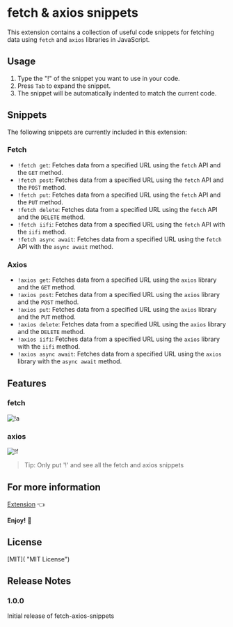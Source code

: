 # fetch & axios snippets 

This extension contains a collection of useful code snippets for fetching data using `fetch` and `axios` libraries in JavaScript.
<!-- 5wpib6asmrgzogqic5hlltv7j5evyulg7e2rjpzco7l2h2fyklwa -->
## Usage

1. Type the "!" of the snippet you want to use in your code.
2. Press `Tab` to expand the snippet.
3. The snippet will be automatically indented to match the current code.

## Snippets

The following snippets are currently included in this extension:

### Fetch

-   `!fetch get`: Fetches data from a specified URL using the `fetch` API and the `GET` method.
-   `!fetch post`: Fetches data from a specified URL using the `fetch` API and the `POST` method.
-   `!fetch put`: Fetches data from a specified URL using the `fetch` API and the `PUT` method.
-   `!fetch delete`: Fetches data from a specified URL using the `fetch` API and the `DELETE` method.
-   `!fetch iifi`: Fetches data from a specified URL using the `fetch` API with the `iifi` method.
-   `!fetch async await`: Fetches data from a specified URL using the `fetch` API with the `async await` method.

### Axios

-   `!axios get`: Fetches data from a specified URL using the `axios` library and the `GET` method.
-   `!axios post`: Fetches data from a specified URL using the `axios` library and the `POST` method.
-   `!axios put`: Fetches data from a specified URL using the `axios` library and the `PUT` method.
-   `!axios delete`: Fetches data from a specified URL using the `axios` library and the `DELETE` method.
-   `!axios iifi`: Fetches data from a specified URL using the `axios` library with the `iifi` method.
-   `!axios async await`: Fetches data from a specified URL using the `axios` library with the `async await` method.

## Features

### fetch

![!a](https://user-images.githubusercontent.com/104666876/214819324-6110ca2f-c707-4834-9de2-2537c6dac187.png)

### axios

![!f](https://user-images.githubusercontent.com/104666876/214819336-06049343-a344-4ee0-b0c7-c6d7f3e7b7d3.png)


> Tip: Only put '!' and see all the fetch and axios snippets


## For more information

[Extension](https://marketplace.visualstudio.com/items?itemName=hrithikvishwakarma001.fetch-axios-snippets) 👈

**Enjoy!** 🎉

## License

[MIT]( "MIT License")

## Release Notes

### 1.0.0

Initial release of fetch-axios-snippets
